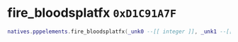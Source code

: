 # fire_bloodsplatfx `0xD1C91A7F`

```lua
natives.pppelements.fire_bloodsplatfx(_unk0 --[[ integer ]], _unk1 --[[ integer ]], _unk2 --[[ integer ]], _unk3 --[[ integer ]])
```